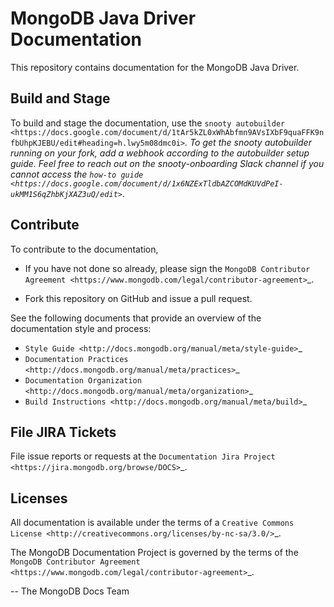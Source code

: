 MongoDB Java Driver Documentation
=================================

This repository contains documentation for the MongoDB Java Driver.

Build and Stage
---------------

To build and stage the documentation, use the
`snooty autobuilder <https://docs.google.com/document/d/1tAr5kZL0xWhAbfmn9AVsIXbF9quaFFK9nfbUhpKJEBU/edit#heading=h.lwy5m08dmc0i>`_.
To get the snooty autobuilder running on your fork, add a webhook
according to the autobuilder setup guide. Feel free to reach out
on the *snooty-onboarding* Slack channel if you cannot access
the `how-to guide <https://docs.google.com/document/d/1x6NZExTldbAZCOMdKUVdPeI-ukMM1S6qZhbKjXAZ3uQ/edit>`_.

Contribute
----------

To contribute to the documentation,

- If you have not done so already, please sign the `MongoDB Contributor
  Agreement <https://www.mongodb.com/legal/contributor-agreement>`_.

- Fork this repository on GitHub and issue a pull request.

See the following documents that provide an overview of the
documentation style and process:

- `Style Guide <http://docs.mongodb.org/manual/meta/style-guide>`_
- `Documentation Practices <http://docs.mongodb.org/manual/meta/practices>`_
- `Documentation Organization <http://docs.mongodb.org/manual/meta/organization>`_
- `Build Instructions <http://docs.mongodb.org/manual/meta/build>`_

File JIRA Tickets
-----------------

File issue reports or requests at the `Documentation Jira Project
<https://jira.mongodb.org/browse/DOCS>`_.

Licenses
--------

All documentation is available under the terms of a `Creative Commons
License <http://creativecommons.org/licenses/by-nc-sa/3.0/>`_.

The MongoDB Documentation Project is governed by the terms of the
`MongoDB Contributor Agreement
<https://www.mongodb.com/legal/contributor-agreement>`_.

-- The MongoDB Docs Team

